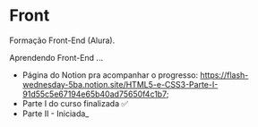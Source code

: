 # Front
Formação Front-End (Alura).

Aprendendo Front-End ...
- Página do Notion pra acompanhar o progresso: https://flash-wednesday-5ba.notion.site/HTML5-e-CSS3-Parte-I-91d55c5e67194e65b40ad75650f4c1b7;
- Parte I do curso finalizada ✅
- Parte II - Iniciada_
